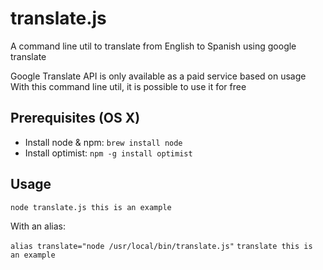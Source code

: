 # translate.js

A command line util to translate from English to Spanish using google translate

Google Translate API is only available as a paid service based on usage
With this command line util, it is possible to use it for free 

## Prerequisites (OS X)

* Install node & npm: `brew install node`
* Install optimist: `npm -g install optimist`

## Usage

`node translate.js this is an example`

With an alias: 

`alias translate="node /usr/local/bin/translate.js"`
`translate this is an example`